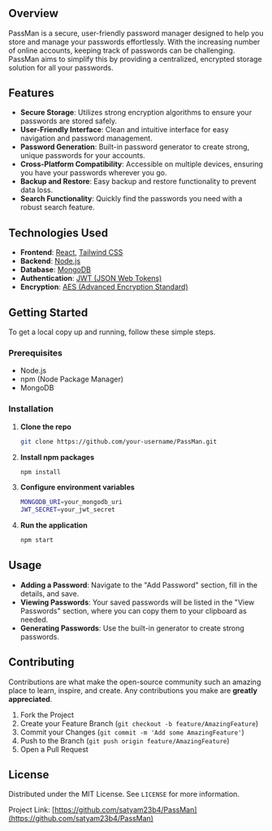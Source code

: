 # <PassMan/>

## Overview
PassMan is a secure, user-friendly password manager designed to help you store and manage your passwords effortlessly. With the increasing number of online accounts, keeping track of passwords can be challenging. PassMan aims to simplify this by providing a centralized, encrypted storage solution for all your passwords.

## Features
- **Secure Storage**: Utilizes strong encryption algorithms to ensure your passwords are stored safely.
- **User-Friendly Interface**: Clean and intuitive interface for easy navigation and password management.
- **Password Generation**: Built-in password generator to create strong, unique passwords for your accounts.
- **Cross-Platform Compatibility**: Accessible on multiple devices, ensuring you have your passwords wherever you go.
- **Backup and Restore**: Easy backup and restore functionality to prevent data loss.
- **Search Functionality**: Quickly find the passwords you need with a robust search feature.

## Technologies Used
- **Frontend**: [React](https://reactjs.org/), [Tailwind CSS](https://tailwindcss.com/)
- **Backend**: [Node.js](https://nodejs.org/)
- **Database**: [MongoDB](https://www.mongodb.com/)
- **Authentication**: [JWT (JSON Web Tokens)](https://jwt.io/)
- **Encryption**: [AES (Advanced Encryption Standard)](https://en.wikipedia.org/wiki/Advanced_Encryption_Standard)

## Getting Started
To get a local copy up and running, follow these simple steps.

### Prerequisites
- Node.js
- npm (Node Package Manager)
- MongoDB

### Installation
1. **Clone the repo**
   ```sh
   git clone https://github.com/your-username/PassMan.git
2. **Install npm packages**
   ```sh
   npm install
3. **Configure environment variables**
   ```sh
   MONGODB_URI=your_mongodb_uri
   JWT_SECRET=your_jwt_secret
4. **Run the application**
   ```sh
   npm start
## Usage
- **Adding a Password**: Navigate to the "Add Password" section, fill in the details, and save.
- **Viewing Passwords**: Your saved passwords will be listed in the "View Passwords" section, where you can copy them to your clipboard as needed.
- **Generating Passwords**: Use the built-in generator to create strong passwords.

## Contributing
Contributions are what make the open-source community such an amazing place to learn, inspire, and create. Any contributions you make are **greatly appreciated**.

1. Fork the Project
2. Create your Feature Branch (`git checkout -b feature/AmazingFeature`)
3. Commit your Changes (`git commit -m 'Add some AmazingFeature'`)
4. Push to the Branch (`git push origin feature/AmazingFeature`)
5. Open a Pull Request

## License
Distributed under the MIT License. See `LICENSE` for more information.

Project Link: [https://github.com/satyam23b4/PassMan](https://github.com/satyam23b4/PassMan)

